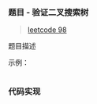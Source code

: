 ### 题目 - 验证二叉搜索树

> [leetcode 98](https://leetcode-cn.com/problems/validate-binary-search-tree/)

题目描述

示例：

```js

```

### 代码实现

```js

```
